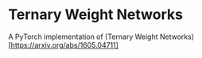 # Ternary Weight Networks

A PyTorch implementation of (Ternary Weight Networks)[https://arxiv.org/abs/1605.04711]
